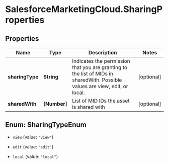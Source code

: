 # SalesforceMarketingCloud.SharingProperties

## Properties
Name | Type | Description | Notes
------------ | ------------- | ------------- | -------------
**sharingType** | **String** | Indicates the permission that you are granting to the list of MIDs in sharedWith. Possible values are view, edit, or local. | [optional] 
**sharedWith** | **[Number]** | List of MID IDs the asset is shared with | [optional] 


<a name="SharingTypeEnum"></a>
## Enum: SharingTypeEnum


* `view` (value: `"view"`)

* `edit` (value: `"edit"`)

* `local` (value: `"local"`)




